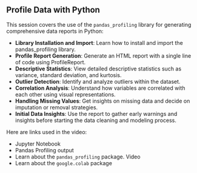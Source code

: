 ## Profile Data with Python

[](https://youtu.be/kFVxdBhLa_A)

This session covers the use of the `pandas_profiling` library for generating comprehensive data reports in Python:

- **Library Installation and Import**: Learn how to install and import the pandas_profiling library.
- **Profile Report Generation**: Generate an HTML report with a single line of code using ProfileReport.
- **Descriptive Statistics**: View detailed descriptive statistics such as variance, standard deviation, and kurtosis.
- **Outlier Detection**: Identify and analyze outliers within the dataset.
- **Correlation Analysis**: Understand how variables are correlated with each other using visual representations.
- **Handling Missing Values**: Get insights on missing data and decide on imputation or removal strategies.
- **Initial Data Insights**: Use the report to gather early warnings and insights before starting the data cleaning and modeling process.

Here are links used in the video:

- Jupyter Notebook
- Pandas Profiling output
- Learn about the `pandas_profiling` package. Video
- Learn about the `google.colab` package